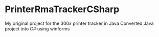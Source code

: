 # PrinterRmaTrackerCSharp
My original project for the 300x printer tracker in Java
Converted Java project into C# using winforms
